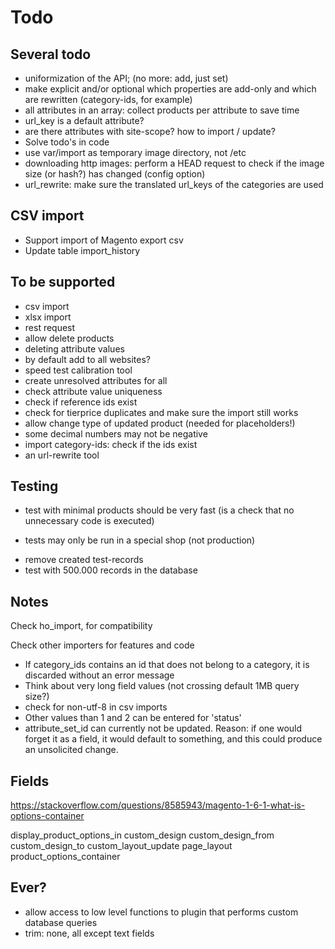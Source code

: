 # Todo

## Several todo

* uniformization of the API; (no more: add, just set)
* make explicit and/or optional which properties are add-only and which are rewritten (category-ids, for example)
* all attributes in an array: collect products per attribute to save time
* url_key is a default attribute?
* are there attributes with site-scope? how to import / update?
* Solve todo's in code
* use var/import as temporary image directory, not /etc
* downloading http images: perform a HEAD request to check if the image size (or hash?) has changed (config option)
* url_rewrite: make sure the translated url_keys of the categories are used

## CSV import

* Support import of Magento export csv
* Update table import_history

## To be supported

* csv import
* xlsx import
* rest request
* allow delete products
* deleting attribute values
* by default add to all websites?
* speed test calibration tool
* create unresolved attributes for all
* check attribute value uniqueness
* check if reference ids exist
* check for tierprice duplicates and make sure the import still works
* allow change type of updated product (needed for placeholders!)
* some decimal numbers may not be negative
* import category-ids: check if the ids exist
* an url-rewrite tool

## Testing

- test with minimal products should be very fast (is a check that no unnecessary code is executed)
* tests may only be run in a special shop (not production)
- remove created test-records
- test with 500.000 records in the database

## Notes

Check ho_import, for compatibility

Check other importers for features and code

* If category_ids contains an id that does not belong to a category, it is discarded without an error message
* Think about very long field values (not crossing default 1MB query size?)
* check for non-utf-8 in csv imports
* Other values than 1 and 2 can be entered for 'status'
* attribute_set_id can currently not be updated. Reason: if one would forget it as a field, it would default to something, and this could produce an unsolicited change.

## Fields

https://stackoverflow.com/questions/8585943/magento-1-6-1-what-is-options-container

display_product_options_in
custom_design
custom_design_from
custom_design_to
custom_layout_update
page_layout
product_options_container

## Ever?

* allow access to low level functions to plugin that performs custom database queries
* trim: none, all except text fields
